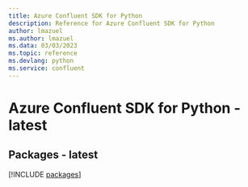 ```yaml
---
title: Azure Confluent SDK for Python
description: Reference for Azure Confluent SDK for Python
author: lmazuel
ms.author: lmazuel
ms.data: 03/03/2023
ms.topic: reference
ms.devlang: python
ms.service: confluent
---
```

# Azure Confluent SDK for Python - latest
## Packages - latest
[!INCLUDE [packages](confluent-index.md)]